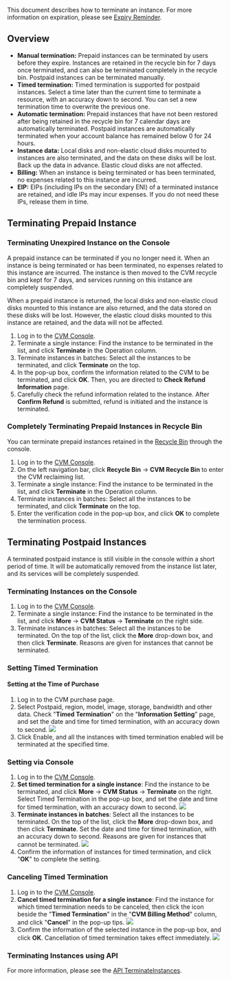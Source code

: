 This document describes how to terminate an instance. For more information on expiration, please see [Expiry Reminder](/doc/product/213/2181).

## Overview
 - **Manual termination:** Prepaid instances can be terminated by users before they expire. Instances are retained in the recycle bin for 7 days once terminated, and can also be terminated completely in the recycle bin. Postpaid instances can be terminated manually.
 - **Timed termination:** Timed termination is supported for postpaid instances. Select a time later than the current time to terminate a resource, with an accuracy down to second. You can set a new termination time to overwrite the previous one.
 - **Automatic termination:** Prepaid instances that have not been restored after being retained in the recycle bin for 7 calendar days are automatically terminated. Postpaid instances are automatically terminated when your account balance has remained below 0 for 24 hours. 
 - **Instance data:** Local disks and non-elastic cloud disks mounted to instances are also terminated, and the data on these disks will be lost. Back up the data in advance. Elastic cloud disks are not affected.
 - **Billing:** When an instance is being terminated or has been terminated, no expenses related to this instance are incurred.
 - **EIP:** EIPs (including IPs on the secondary ENI) of a terminated instance are retained, and idle IPs may incur expenses. If you do not need these IPs, release them in time.

## Terminating Prepaid Instance
### Terminating Unexpired Instance on the Console

A prepaid instance can be terminated if you no longer need it. When an instance is being terminated or has been terminated, no expenses related to this instance are incurred. The instance is then moved to the CVM recycle bin and kept for 7 days, and services running on this instance are completely suspended.

When a prepaid instance is returned, the local disks and non-elastic cloud disks mounted to this instance are also returned, and the data stored on these disks will be lost. However, the elastic cloud disks mounted to this instance are retained, and the data will not be affected.

1. Log in to the [CVM Console](https://console.cloud.tencent.com/cvm/).
2. Terminate a single instance: Find the instance to be terminated in the list, and click **Terminate** in the Operation column.
3. Terminate instances in batches: Select all the instances to be terminated, and click **Terminate** on the top.
4. In the pop-up box, confirm the information related to the CVM to be terminated, and click **OK**. Then, you are directed to **Check Refund Information** page.
5. Carefully check the refund information related to the instance. After **Confirm Refund** is submitted, refund is initiated and the instance is terminated.

### Completely Terminating Prepaid Instances in Recycle Bin
You can terminate prepaid instances retained in the [Recycle Bin](/doc/product/213/4931) through the console.

  1. Log in to the [CVM Console](https://console.cloud.tencent.com/cvm/).
  2. On the left navigation bar, click **Recycle Bin** -> **CVM Recycle Bin** to enter the CVM reclaiming list.
  3. Terminate a single instance: Find the instance to be terminated in the list, and click **Terminate** in the Operation column.
  4. Terminate instances in batches: Select all the instances to be terminated, and click **Terminate** on the top.
  5. Enter the verification code in the pop-up box, and click **OK** to complete the termination process.

## Terminating Postpaid Instances
A terminated postpaid instance is still visible in the console within a short period of time. It will be automatically removed from the instance list later, and its services will be completely suspended.
### Terminating Instances on the Console
  1. Log in to the [CVM Console](https://console.cloud.tencent.com/cvm/).
  2. Terminate a single instance: Find the instance to be terminated in the list, and click **More** -> **CVM Status** -> **Terminate** on the right side.
  3. Terminate instances in batches: Select all the instances to be terminated. On the top of the list, click the **More** drop-down box, and then click **Terminate**. Reasons are given for instances that cannot be terminated.

### Setting Timed Termination
#### Setting at the Time of Purchase
1. Log in to the CVM purchase page.
2. Select Postpaid, region, model, image, storage, bandwidth and other data. Check "**Timed Termination**" on the "**Information Setting**" page, and set the date and time for timed termination, with an accuracy down to second.
  ![](https://main.qcloudimg.com/raw/ba32f8dd954beb2f9e6c4d333eb72e75.png)
3. Click Enable, and all the instances with timed termination enabled will be terminated at the specified time.

### Setting via Console
  1. Log in to the [CVM Console](https://console.cloud.tencent.com/cvm/).
  2. **Set timed termination for a single instance**: Find the instance to be terminated, and click **More** -> **CVM Status** -> **Terminate** on the right. Select Timed Termination in the pop-up box, and set the date and time for timed termination, with an accuracy down to second.
    ![](https://main.qcloudimg.com/raw/24b57c7c5611ef2929327052565a8308.png)
  3. **Terminate instances in batches**: Select all the instances to be terminated. On the top of the list, click the **More** drop-down box, and then click **Terminate**. Set the date and time for timed termination, with an accuracy down to second. Reasons are given for instances that cannot be terminated.
    ![](https://main.qcloudimg.com/raw/923f14124075012e4b909fcfa7719ce6.png)
  4. Confirm the information of instances for timed termination, and click "**OK**" to complete the setting.


### Canceling Timed Termination
  1. Log in to the [CVM Console](https://console.cloud.tencent.com/cvm/).
  2. **Cancel timed termination for a single instance**: Find the instance for which timed termination needs to be canceled, then click the icon beside the "**Timed Termination**" in the "**CVM Billing Method**" column, and click "**Cancel**" in the pop-up tips.
    ![](https://main.qcloudimg.com/raw/7483c1a7a82dc6ef8add31fc9ca9590f.png)
  3. Confirm the information of the selected instance in the pop-up box, and click **OK**. Cancellation of timed termination takes effect immediately.
    ![](https://main.qcloudimg.com/raw/940c1ed6459128e965bffa4e6a34be8b.png)



### Terminating Instances using API
For more information, please see the [API TerminateInstances](/doc/product/213/9395).

